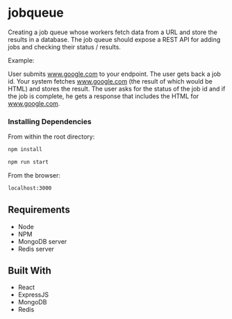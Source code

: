 # jobqueue

Creating a job queue whose workers fetch data from a URL and store the results in a database. The job queue should expose a REST API for adding jobs and checking their status / results.

Example:

User submits www.google.com to your endpoint. The user gets back a job id. Your system fetches www.google.com (the result of which would be HTML) and stores the result. The user asks for the status of the job id and if the job is complete, he gets a response that includes the HTML for www.google.com.

### Installing Dependencies

From within the root directory:

```sh
npm install
```

```sh
npm run start
```

From the browser:

```sh
localhost:3000
```
## Requirements

* Node
* NPM
* MongoDB server 
* Redis server

## Built With

* React
* ExpressJS
* MongoDB
* Redis